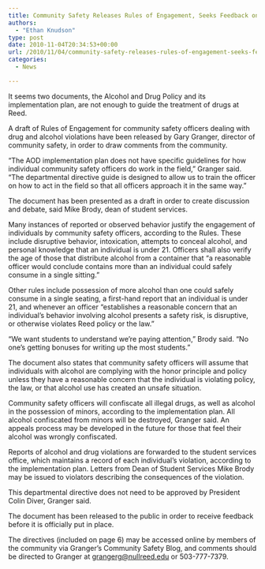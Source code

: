 ```yaml
---
title: Community Safety Releases Rules of Engagement, Seeks Feedback on First Draft
authors: 
  - "Ethan Knudson"
type: post
date: 2010-11-04T20:34:53+00:00
url: /2010/11/04/community-safety-releases-rules-of-engagement-seeks-feedback-on-first-draft/
categories:
  - News

---
```

It seems two documents, the Alcohol and Drug Policy and its implementation plan, are not enough to guide the treatment of drugs at Reed.

A draft of Rules of Engagement for community safety officers dealing with drug and alcohol violations have been released by Gary Granger, director of community safety, in order to draw comments from the community.

“The AOD implementation plan does not have specific guidelines for how individual community safety officers do work in the field,” Granger said. “The departmental directive guide is designed to allow us to train the officer on how to act in the field so that all officers approach it in the same way.”

The document has been presented as a draft in order to create discussion and debate, said Mike Brody, dean of student services.

Many instances of reported or observed behavior justify the engagement of individuals by community safety officers, according to the Rules. These include disruptive behavior, intoxication, attempts to conceal alcohol, and personal knowledge that an individual is under 21. Officers shall also verify the age of those that distribute alcohol from a container that “a reasonable officer would conclude contains more than an individual could safely consume in a single sitting.”

Other rules include possession of more alcohol than one could safely consume in a single seating, a first-hand report that an individual is under 21, and whenever an officer “establishes a reasonable concern that an individual’s behavior involving alcohol presents a safety risk, is disruptive, or otherwise violates Reed policy or the law.”

“We want students to understand we’re paying attention,” Brody said. “No one’s getting bonuses for writing up the most students.”

The document also states that community safety officers will assume that individuals with alcohol are complying with the honor principle and policy unless they have a reasonable concern that the individual is violating policy, the law, or that alcohol use has created an unsafe situation.

Community safety officers will confiscate all illegal drugs, as well as alcohol in the possession of minors, according to the implementation plan. All alcohol confiscated from minors will be destroyed, Granger said. An appeals process may be developed in the future for those that feel their alcohol was wrongly confiscated.

Reports of alcohol and drug violations are forwarded to the student services office, which maintains a record of each individual’s violation, according to the implementation plan. Letters from Dean of Student Services Mike Brody may be issued to violators describing the consequences of the violation.

This departmental directive does not need to be approved by President Colin Diver, Granger said.

The document has been released to the public in order to receive feedback before it is officially put in place.

The directives (included on page 6) may be accessed online by members of the community via Granger’s Community Safety Blog, and comments should be directed to Granger at [&#x67;&#x72;&#x61;&#x6e;&#x67;&#x65;&#x72;&#x67;&#x40;<span class="oe_displaynone">null</span>&#x72;&#x65;&#x65;&#x64;&#x2e;&#x65;&#x64;&#x75;][1] or 503-777-7379.

 [1]: mailto:&#x67;&#x72;&#x61;&#x6e;&#x67;&#x65;&#x72;&#x67;&#x40;&#x72;&#x65;&#x65;&#x64;&#x2e;&#x65;&#x64;&#x75;